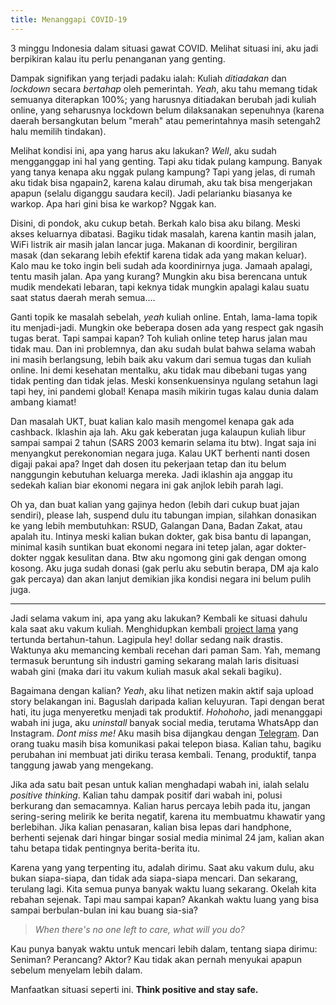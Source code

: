 ```yaml
---
title: Menanggapi COVID-19
---
```


3 minggu Indonesia dalam situasi gawat COVID. Melihat situasi ini, aku jadi berpikiran kalau itu perlu penanganan yang genting.

Dampak signifikan yang terjadi padaku ialah: Kuliah *ditiadakan* dan *lockdown* secara *bertahap* oleh pemerintah. *Yeah*, aku tahu memang tidak semuanya diterapkan 100%; yang harusnya ditiadakan berubah jadi kuliah online, yang seharusnya lockdown belum dilaksanakan sepenuhnya (karena daerah bersangkutan belum "merah" atau pemerintahnya masih setengah2 halu memilih tindakan).

Melihat kondisi ini, apa yang harus aku lakukan? *Well*, aku sudah mengganggap ini hal yang genting. Tapi aku tidak pulang kampung. Banyak yang tanya kenapa aku nggak pulang kampung? Tapi yang jelas, di rumah aku tidak bisa ngapain2, karena kalau dirumah, aku tak bisa mengerjakan apapun (selalu diganggu saudara kecil). Jadi pelarianku biasanya ke warkop. Apa hari gini bisa ke warkop? Nggak kan.

Disini, di pondok, aku cukup betah. Berkah kalo bisa aku bilang. Meski akses keluarnya dibatasi. Bagiku tidak masalah, karena kantin masih jalan, WiFi listrik air masih jalan lancar juga. Makanan di koordinir, bergiliran masak (dan sekarang lebih efektif karena tidak ada yang makan keluar). Kalo mau ke toko ingin beli sudah ada koordinirnya juga. Jamaah apalagi, tentu masih jalan. Apa yang kurang? Mungkin aku bisa berencana untuk mudik mendekati lebaran, tapi keknya tidak mungkin apalagi kalau suatu saat status daerah merah semua....

Ganti topik ke masalah sebelah, *yeah* kuliah online. Entah, lama-lama topik itu menjadi-jadi. Mungkin oke beberapa dosen ada yang respect gak ngasih tugas berat. Tapi sampai kapan? Toh kuliah online tetep harus jalan mau tidak mau. Dan ini problemnya, dan aku sudah bulat bahwa selama wabah ini masih berlangsung, lebih baik aku vakum dari semua tugas dan kuliah online. Ini demi kesehatan mentalku, aku tidak mau dibebani tugas yang tidak penting dan tidak jelas. Meski konsenkuensinya ngulang setahun lagi tapi hey, ini pandemi global! Kenapa masih mikirin tugas kalau dunia dalam ambang kiamat!

Dan masalah UKT, buat kalian kalo masih mengomel kenapa gak ada cashback. Iklashin aja lah. Aku gak keberatan juga kalaupun kuliah libur sampai sampai 2 tahun (SARS 2003 kemarin selama itu btw). Ingat saja ini menyangkut perekonomian negara juga. Kalau UKT berhenti nanti dosen digaji pakai apa? Inget dah dosen itu pekerjaan tetap dan itu belum nanggungin kebutuhan keluarga mereka. Jadi iklashin aja anggap itu sedekah kalian biar ekonomi negara ini gak anjlok lebih parah lagi.

Oh ya, dan buat kalian yang gajinya hedon (lebih dari cukup buat jajan sendiri), please lah, suspend dulu itu tabungan impian, silahkan donasikan ke yang lebih membutuhkan: RSUD, Galangan Dana, Badan Zakat, atau apalah itu. Intinya meski kalian bukan dokter, gak bisa bantu di lapangan, minimal kasih suntikan buat ekonomi negara ini tetep jalan, agar dokter-dokter nggak kesulitan dana. Btw aku ngomong gini gak dengan omong kosong. Aku juga sudah donasi (gak perlu aku sebutin berapa, DM aja kalo gak percaya) dan akan lanjut demikian jika kondisi negara ini belum pulih juga.

---

Jadi selama vakum ini, apa yang aku lakukan? Kembali ke situasi dahulu kala saat aku vakum kuliah. Menghidupkan kembali [project lama](https://assetstore.unity.com/publishers/11882) yang tertunda bertahun-tahun. Lagipula hey! dollar sedang naik drastis. Waktunya aku memancing kembali recehan dari paman Sam. Yah, memang termasuk beruntung sih industri gaming sekarang malah laris disituasi wabah gini (maka dari itu vakum kuliah masuk akal sekali bagiku).

Bagaimana dengan kalian? *Yeah*, aku lihat netizen makin aktif saja upload story belakangan ini. Baguslah daripada kalian keluyuran. Tapi dengan berat hati, itu juga menyeretku menjadi tak produktif. *Hohohoho*, jadi menanggapi wabah ini juga, aku *uninstall* banyak social media, terutama WhatsApp dan Instagram. *Dont miss me!* Aku masih bisa dijangkau dengan [Telegram](https://t.me/wiiin0de). Dan orang tuaku masih bisa komunikasi pakai telepon biasa. Kalian tahu, bagiku perubahan ini membuat jati diriku terasa kembali. Tenang, produktif, tanpa tanggung jawab yang mengekang.

Jika ada satu bait pesan untuk kalian menghadapi wabah ini, ialah selalu *positive thinking*. Kalian tahu dampak positif dari wabah ini, polusi berkurang dan semacamnya. Kalian harus percaya lebih pada itu, jangan sering-sering melirik ke berita negatif, karena itu membuatmu khawatir yang berlebihan. Jika kalian penasaran, kalian bisa lepas dari handphone, berhenti sejenak dari hingar bingar sosial media minimal 24 jam, kalian akan tahu betapa tidak pentingnya berita-berita itu.

Karena yang yang terpenting itu, adalah dirimu. Saat aku vakum dulu, aku bukan siapa-siapa, dan tidak ada siapa-siapa mencari. Dan sekarang, terulang lagi. Kita semua punya banyak waktu luang sekarang. Okelah kita rebahan sejenak. Tapi mau sampai kapan? Akankah waktu luang yang bisa sampai berbulan-bulan ini kau buang sia-sia?

> *When there's no one left to care, what will you do?*

Kau punya banyak waktu untuk mencari lebih dalam, tentang siapa dirimu: Seniman? Perancang? Aktor? Kau tidak akan pernah menyukai apapun sebelum menyelam lebih dalam.

Manfaatkan situasi seperti ini. **Think positive and stay safe.**
